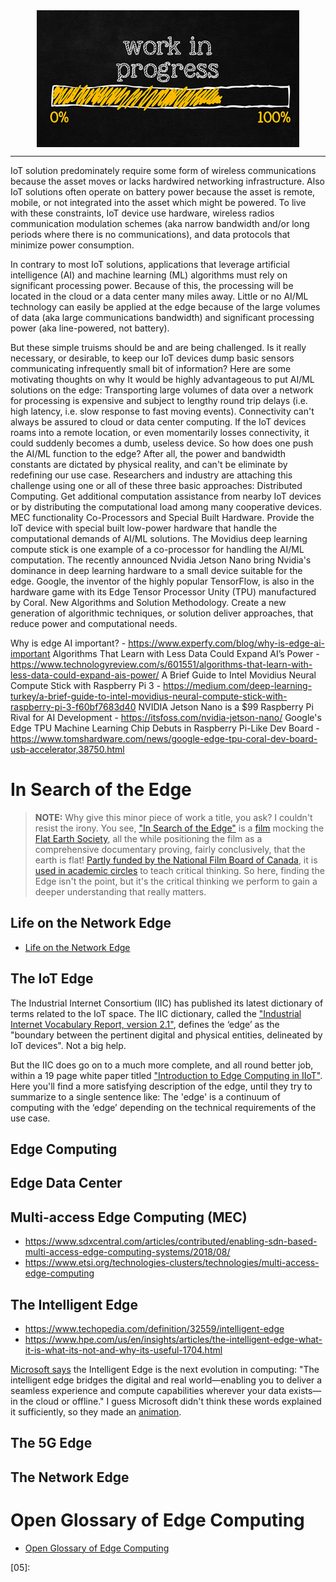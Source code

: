 <!--
Maintainer:   jeffskinnerbox@yahoo.com / www.jeffskinnerbox.me
Version:      0.0.0
-->


<div align="center">
<img src="https://raw.githubusercontent.com/jeffskinnerbox/blog/main/content/images/banners-bkgrds/work-in-progress.jpg" title="These materials require additional work and are not ready for general use." align="center" width=420px height=219px>
</div>


-----



IoT solution predominately require some form of wireless communications because the asset moves or lacks hardwired networking infrastructure. Also IoT solutions often operate on battery power because the asset is remote, mobile, or not integrated into the asset which might be powered.  To live with these constraints, IoT device use hardware, wireless radios communication modulation schemes (aka narrow bandwidth and/or long periods where there is no communications), and data protocols that minimize power consumption.

In contrary to most IoT solutions, applications that leverage artificial intelligence (AI) and machine learning (ML) algorithms must rely on significant processing power.  Because of this, the processing will be located in the cloud or a data center many miles away.  Little or no AI/ML technology can easily be applied at the edge because of the large volumes of data (aka large communications bandwidth) and significant processing power (aka line-powered, not battery).

But these simple truisms should be and are being challenged.  Is it really necessary, or desirable, to keep our IoT devices dump basic sensors communicating infrequently small bit of information?  Here are some motivating thoughts on why It would be highly advantageous to put AI/ML solutions on the edge:
Transporting large volumes of data over a network for processing is expensive and subject to lengthy round trip delays (i.e. high latency, i.e. slow response to fast moving events).
Connectivity can't always be assured to cloud or data center computing.  If the IoT devices roams into a remote location, or even momentarily losses connectivity, it could suddenly becomes a dumb, useless device.
So how does one push the AI/ML function to the edge?  After all, the power and bandwidth constants are dictated by physical reality, and can't be eliminate by redefining our use case.  Researchers and industry are attaching this challenge using one or all of these three basic approaches:
Distributed Computing. Get additional computation assistance from nearby IoT devices or by distributing the computational load among many cooperative devices.
MEC functionality
Co-Processors and Special Built Hardware. Provide the IoT device with special built low-power hardware that handle the computational demands of AI/ML solutions.
The Movidius deep learning compute stick is one example of a co-processor for handling the AI/ML computation.
The recently announced Nvidia Jetson Nano bring Nvidia's dominance in deep learning hardware to a small device suitable for the edge.
Google, the inventor of the highly popular TensorFlow,  is also in the hardware game with its Edge Tensor Processor Unity (TPU) manufactured by Coral.
New Algorithms and Solution Methodology. Create a new generation of algorithmic techniques, or solution deliver approaches, that reduce power and computational needs.


Why is edge AI important? - <https://www.experfy.com/blog/why-is-edge-ai-important>
Algorithms That Learn with Less Data Could Expand AI’s Power - <https://www.technologyreview.com/s/601551/algorithms-that-learn-with-less-data-could-expand-ais-power/>
A Brief Guide to Intel Movidius Neural Compute Stick with Raspberry Pi 3 - <https://medium.com/deep-learning-turkey/a-brief-guide-to-intel-movidius-neural-compute-stick-with-raspberry-pi-3-f60bf7683d40>
NVIDIA Jetson Nano is a $99 Raspberry Pi Rival for AI Development - <https://itsfoss.com/nvidia-jetson-nano/>
Google's Edge TPU Machine Learning Chip Debuts in Raspberry Pi-Like Dev Board - <https://www.tomshardware.com/news/google-edge-tpu-coral-dev-board-usb-accelerator,38750.html>







# In Search of the Edge

>**NOTE:** Why give this minor piece of work a title, you ask?
>I couldn't resist the irony.
>You see, ["In Search of the Edge"][E] is a [film][A] mocking the [Flat Earth Society][B],
>all the while positioning the film as a comprehensive documentary proving,
>fairly conclusively, that the earth is flat!
>[Partly funded by the National Film Board of Canada][C],
>it is [used in academic circles][D] to teach critical thinking.
>So here, finding the Edge isn't the point, but it's the critical thinking
>we perform to gain a deeper understanding that really matters.

## Life on the Network Edge

* [Life on the Network Edge](https://www.networkcomputing.com/networking/life-edge/315272529)

## The IoT Edge

The Industrial Internet Consortium (IIC) has published its latest dictionary of terms
related to the IoT space.
The IIC dictionary, called the ["Industrial Internet Vocabulary Report, version 2.1"][01],
defines the  ‘edge’ as the
"boundary between the pertinent digital and physical entities, delineated by IoT devices".
Not a big help.

But the IIC does go on to a much more complete, and all round better job,
within a 19 page white paper titled ["Introduction to Edge Computing in IIoT"][02].
Here you'll find a more satisfying description of the edge,
until they try to summarize to a single sentence like: The 'edge' is a continuum of computing with the ‘edge’ depending on the technical requirements of the use case.

## Edge Computing

## Edge Data Center

## Multi-access Edge Computing (MEC)

* <https://www.sdxcentral.com/articles/contributed/enabling-sdn-based-multi-access-edge-computing-systems/2018/08/>
* <https://www.etsi.org/technologies-clusters/technologies/multi-access-edge-computing>

## The Intelligent Edge

* <https://www.techopedia.com/definition/32559/intelligent-edge>
* <https://www.hpe.com/us/en/insights/articles/the-intelligent-edge-what-it-is-what-its-not-and-why-its-useful-1704.html>

[Microsoft says][04] the Intelligent Edge is the next evolution in computing:
"The intelligent edge bridges the digital and real world—enabling
you to deliver a seamless experience and compute capabilities wherever your data exists—in the cloud or offline."
I guess Microsoft didn't think these words explained it sufficiently,
so they made an [animation][03].

## The 5G Edge

## The Network Edge

# Open Glossary of Edge Computing

* [Open Glossary of Edge Computing](https://www.stateoftheedge.com/glossary)





[01]:https://www.iiconsortium.org/pdf/IIC_Vocab_Technical_Report_2.1.pdf
[02]:https://www.iiconsortium.org/pdf/Introduction_to_Edge_Computing_in_IIoT_2018-06-18.pdf
[03]:https://www.windowscentral.com/what-heck-intelligent-edge-check-out-animated-explanation
[04]:https://www.microsoft.com/en-us/internet-of-things/intelligentedge
[05]:

[A]:http://www.bullfrogfilms.com/catalog/search.html
[B]:https://theflatearthsociety.org/home/
[C]:https://en.wikipedia.org/wiki/Modern_flat_Earth_societies
[D]:http://www.indiana.edu/~ensiweb/lessons/flaterth.vid.ws2.tch.pdf
[E]:https://www.youtube.com/watch?v=dqgzMMeRPWg
